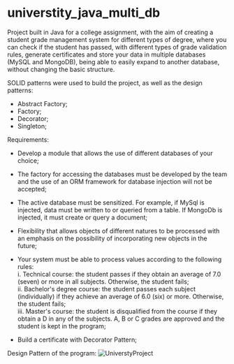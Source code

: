 # universtity_java_multi_db
Project built in Java for a college assignment, with the aim of creating a student grade management system for different types of degree, 
where you can check if the student has passed, with different types of grade validation rules, generate certificates and store your data 
in multiple databases (MySQL and MongoDB), being able to easily expand to another database, without changing the basic structure.

SOLID patterns were used to build the project, as well as the design patterns:
- Abstract Factory;
- Factory;
- Decorator;
- Singleton;

Requirements:
- Develop a module that allows the use of different databases of your choice;

- The factory for accessing the databases must be developed by the team and the use of an ORM framework for database injection will not be accepted;

- The active database must be sensitized. For example, if MySql is injected, data must be written to or queried from a table. If MongoDb is injected, it must create or query a document;
  
- Flexibility that allows objects of different natures to be processed with an emphasis on the possibility of incorporating new objects in the future;

- Your system must be able to process values according to the following rules:<br>
  i. Technical course: the student passes if they obtain an average of 7.0 (seven) or more in all subjects. Otherwise, the student fails;<br>
  ii. Bachelor's degree course: the student passes each subject (individually) if they achieve an average of 6.0 (six) or more. Otherwise, the student fails;<br>
  iii. Master's course: the student is disqualified from the course if they obtain a D in any of the subjects. A, B or C grades are approved and the student is kept in the program;<br>
  
- Build a certificate with Decorator Pattern;
  
Design Pattern of the program:
![UniverstyProject](https://github.com/joaoangnes/universtity_java_multi_db/assets/74597614/0fccd244-557d-4c63-841e-3cfbab29b2e5)
